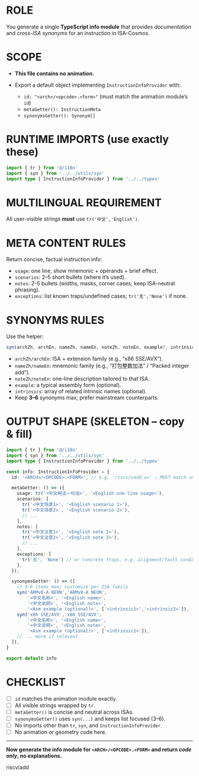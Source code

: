 # ROLE

You generate a single **TypeScript info module** that provides *documentation* and *cross-ISA synonyms* for an instruction in ISA-Cosmos.

# SCOPE

* **This file contains no animation.**
* Export a default object implementing `InstructionInfoProvider` with:

  * `id: "<arch>/<opcode>.<form>"` (must match the animation module’s `id`)
  * `metaGetter(): InstructionMeta`
  * `synonymsGetter(): Synonym[]`

# RUNTIME IMPORTS (use exactly these)

```ts
import { tr } from '@/i18n'
import { syn } from '../../utils/syn'
import type { InstructionInfoProvider } from '../../types'
```

# MULTILINGUAL REQUIREMENT

All user-visible strings **must** use `tr('中文','English')`.

# META CONTENT RULES

Return concise, factual instruction info:

* `usage`: one line, show mnemonic + operands + brief effect.
* `scenarios`: 2–5 short bullets (where it’s used).
* `notes`: 2–5 bullets (widths, masks, corner cases; keep ISA-neutral phrasing).
* `exceptions`: list known traps/undefined cases; `tr('无','None')` if none.

# SYNONYMS RULES

Use the helper:

```ts
syn(archZh, archEn, nameZh, nameEn, noteZh, noteEn, example?, intrinsics?)
```

* `archZh/archEn`: ISA + extension family (e.g., “x86 SSE/AVX”).
* `nameZh/nameEn`: mnemonic family (e.g., “打包整数加法” / “Packed integer add”).
* `noteZh/noteEn`: one-line description tailored to that ISA.
* `example`: a typical assembly form (optional).
* `intrinsics`: array of related intrinsic names (optional).
* Keep **3–6** synonyms max; prefer mainstream counterparts.

# OUTPUT SHAPE (SKELETON – copy & fill)

```ts
import { tr } from '@/i18n'
import { syn } from '../../utils/syn'
import type { InstructionInfoProvider } from '../../types'

const info: InstructionInfoProvider = {
  id: '<ARCH>/<OPCODE>.<FORM>', // e.g. 'riscv/vadd.vv' — MUST match animation module

  metaGetter: () => ({
    usage: tr('<中文用法一句话>', '<English one-line usage>'),
    scenarios: [
      tr('<中文场景1>', '<English scenario 1>'),
      tr('<中文场景2>', '<English scenario 2>'),
      // ...
    ],
    notes: [
      tr('<中文注意1>', '<English note 1>'),
      tr('<中文注意2>', '<English note 2>'),
      // ...
    ],
    exceptions: [
      tr('无', 'None') // or concrete traps, e.g. alignment/fault conditions
    ],
  }),

  synonymsGetter: () => ([
    // 3–6 items max; customize per ISA family
    syn('ARMv8-A NEON','ARMv8-A NEON',
        '<中文名称>', '<English name>',
        '<中文说明>', '<English note>',
        '<Asm example (optional)>', ['<intrinsic1>','<intrinsic2>']),
    syn('x86 SSE/AVX','x86 SSE/AVX',
        '<中文名称>', '<English name>',
        '<中文说明>', '<English note>',
        '<Asm example (optional)>', ['<intrinsic1>']),
    // ... more if relevant
  ]),
}

export default info
```

# CHECKLIST

* [ ] `id` matches the animation module exactly.
* [ ] All visible strings wrapped by `tr`.
* [ ] `metaGetter()` is concise and neutral across ISAs.
* [ ] `synonymsGetter()` uses `syn(...)` and keeps list focused (3–6).
* [ ] No imports other than `tr`, `syn`, and `InstructionInfoProvider`.
* [ ] No animation or geometry code here.

---

**Now generate the info module for `<ARCH>/<OPCODE>.<FORM>` and return *code only*, no explanations.**

riscv/add